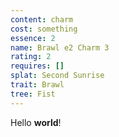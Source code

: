```yaml
---
content: charm
cost: something
essence: 2
name: Brawl e2 Charm 3
rating: 2
requires: []
splat: Second Sunrise
trait: Brawl
tree: Fist
---
```


Hello **world**!
